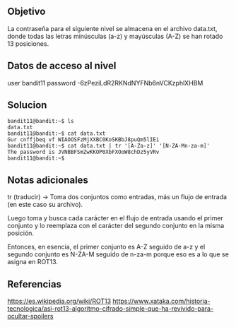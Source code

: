 ## Objetivo 

La contraseña para el siguiente nivel se almacena en el archivo data.txt, donde todas las letras minúsculas (a-z) y mayúsculas (A-Z) se han rotado 13 posiciones.
## Datos de acceso al nivel

user bandit11
password -6zPeziLdR2RKNdNYFNb6nVCKzphlXHBM
## Solucion

```
bandit11@bandit:~$ ls
data.txt
bandit11@bandit:~$ cat data.txt
Gur cnffjbeq vf WIAOOSFzMjXXBC0KoSKBbJ8puQm5lIEi
bandit11@bandit:~$ cat data.txt | tr '[A-Za-z]' '[N-ZA-Mn-za-m]'
The password is JVNBBFSmZwKKOP0XbFXOoW8chDz5yVRv
bandit11@bandit:~$ 
```
## Notas adicionales

tr (traducir)  -> Toma dos conjuntos como entradas, más un flujo de entrada (en este caso su archivo).

Luego toma y busca cada carácter en el flujo de entrada usando el primer conjunto y lo reemplaza con el carácter del segundo conjunto en la misma posición.

Entonces, en esencia, el primer conjunto es A-Z seguido de a-z y el segundo conjunto es N-ZA-M seguido de n-za-m porque eso es a lo que se asigna en ROT13.


## Referencias 

https://es.wikipedia.org/wiki/ROT13
https://www.xataka.com/historia-tecnologica/asi-rot13-algoritmo-cifrado-simple-que-ha-revivido-para-ocultar-spoilers